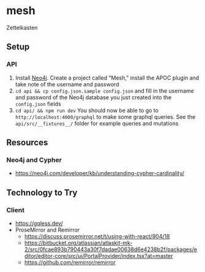 # mesh

Zettelkasten

## Setup

### API

1. Install [Neo4j](https://neo4j.com/download/). Create a project called "Mesh," install the APOC plugin and take note of the username and password
2. `cd api && cp config.json.sample config.json` and fill in the username and password of the Neo4j database you just created into the `config.json` fields
3. `cd api/ && npm run dev` You should now be able to go to `http://localhost:4000/graphql` to make some graphql queries. See the `api/src/__fixtures__/` folder for example queries and mutations

## Resources

### Neo4j and Cypher

- https://neo4j.com/developer/kb/understanding-cypher-cardinality/

## Technology to Try

### Client

- https://gqless.dev/
- ProseMirror and Remirror
  - https://discuss.prosemirror.net/t/using-with-react/904/18
  - https://bitbucket.org/atlassian/atlaskit-mk-2/src/0fcae893b790443a30f7dadae00638d6e4238b2f/packages/editor/editor-core/src/ui/PortalProvider/index.tsx?at=master
  - https://github.com/remirror/remirror
